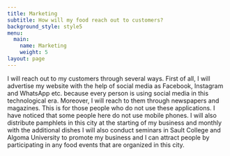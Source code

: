 ```yaml
---
title: Marketing
subtitle: How will my food reach out to customers?
background_style: style5
menu:
  main:
    name: Marketing
    weight: 5
layout: page
---
```

I will reach out to my customers through several ways. First of all, I will advertise my website with the help of social media as Facebook, Instagram and WhatsApp etc. because every person is using social media in this technological era. Moreover, I will reach to them through newspapers and magazines. This is for those people who do not use these applications. I have noticed that some people here do not use mobile phones. I will also distribute pamphlets in this city at the starting of my business and monthly with the additional dishes I will also conduct seminars in Sault College and Algoma University to promote my business and I can attract people by participating in any food events that are organized in this city.
